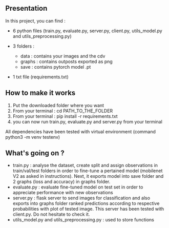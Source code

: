 ## Presentation

In this project, you can find :

- 6 python files (train.py, evaluate.py, server.py, client.py, utils_model.py and utils_preprocessing.py)

- 3 folders :
	- data : contains your images and the cdv
	- graphs : contains outposts exported as png 
	- save :  contains pytorch model .pt

- 1 txt file (requirements.txt)

## How to make it works

1) Put the downloaded folder where you want
2) From your terminal : cd PATH_TO_THE_FOLDER
3) From your terminal : pip install -r requirements.txt
4) you can now run train.py, evaluate.py and server.py from your terminal

All dependencies have been tested with virtual environment (command python3 -m venv testenv) 

## What's going on ?

- train.py : analyse the dataset, create split and assign observations in train/val/test folders in order to fine-tune a pertained model (mobilenet V2 as asked in instructions). Next, it exports model into save folder and 2 graphs (loss and accuracy) in graphs folder.
- evaluate.py : evaluate fine-tuned model on test set in order to appreciate performance with new observations
- server.py : flask server to send images for classification and also exports into graphs folder ranked predictions according to respective probabilities with plot of tested image. This server has been tested with client.py. Do not hesitate to check it.
-  utils_model.py and utils_preprocessing.py : used to store functions
